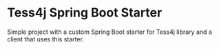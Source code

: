 # Tess4j Spring Boot Starter

Simple project with a custom Spring Boot starter for Tess4j library and a client that 
uses this starter.